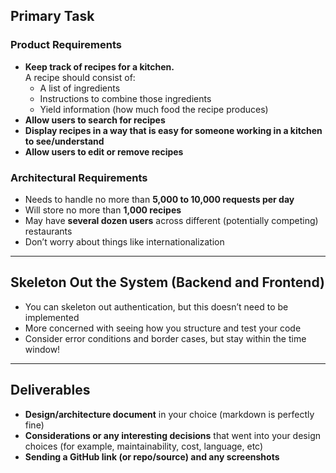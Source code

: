 ## Primary Task

### Product Requirements

- **Keep track of recipes for a kitchen.**  
  A recipe should consist of:
  - A list of ingredients
  - Instructions to combine those ingredients
  - Yield information (how much food the recipe produces)
- **Allow users to search for recipes**
- **Display recipes in a way that is easy for someone working in a kitchen to see/understand**
- **Allow users to edit or remove recipes**

### Architectural Requirements

- Needs to handle no more than **5,000 to 10,000 requests per day**
- Will store no more than **1,000 recipes**
- May have **several dozen users** across different (potentially competing) restaurants
- Don’t worry about things like internationalization

---

## Skeleton Out the System (Backend and Frontend)

- You can skeleton out authentication, but this doesn’t need to be implemented
- More concerned with seeing how you structure and test your code
- Consider error conditions and border cases, but stay within the time window!

---

## Deliverables

- **Design/architecture document** in your choice (markdown is perfectly fine)
- **Considerations or any interesting decisions** that went into your design choices (for example, maintainability, cost, language, etc)
- **Sending a GitHub link (or repo/source) and any screenshots**
